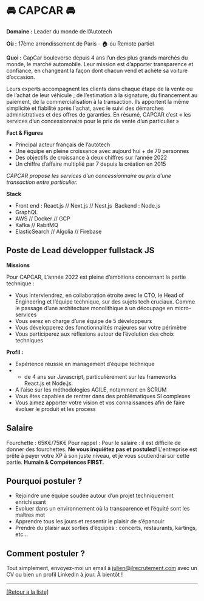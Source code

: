 # 🚘 CAPCAR 🚘

**Domaine :** Leader du monde de l’Autotech

**Où :** 17ème arrondissement de Paris - 🏠 ou Remote partiel

**Quoi :** CapCar bouleverse depuis 4 ans l’un des plus grands marchés du monde, le marché automobile. Leur mission est d’apporter transparence et confiance, en changeant la façon dont chacun vend et achète sa voiture d’occasion.

Leurs experts accompagnent les clients dans chaque étape de la vente ou de l’achat de leur véhicule ; de l’estimation à la signature, du financement au paiement, de la commercialisation à la transaction. Ils apportent la même simplicité et fiabilité après l'achat, avec le suivi des démarches administratives et des offres de garanties.
En résumé, CAPCAR c’est « les services d’un concessionnaire pour le prix de vente d’un particulier »

**Fact & Figures**

* Principal acteur français de l’autotech
* Une équipe en pleine croissance avec aujourd'hui + de 70 personnes
* Des objectifs de croissance à deux chiffres sur l’année 2022
* Un chiffre d’affaire multiplié par 7 depuis la création en 2015

*CAPCAR propose les services d’un concessionnaire au prix d’une transaction  entre  particulier.*

**Stack**

* Front end : React.js // Next.js // Nest.js  Backend : Node.js
* GraphQL
* AWS // Docker // GCP
* Kafka // RabitMQ
* ElasticSearch // Algolia // Firebase

## Poste de Lead développer fullstack JS

**Missions**

Pour CAPCAR, L’année 2022 est pleine d’ambitions concernant la partie technique :
* Vous interviendrez, en collaboration étroite avec le CTO, le Head of Engineering et l’équipe technique, sur des sujets tech cruciaux. Comme le passage d’une architecture monolithique à un découpage en micro-services 
* Vous serez en charge d’une équipe de 5 développeurs
* Vous développerez des fonctionnalités majeures sur votre périmètre
* Vous participerez aux réflexions autour de l’évolution des choix techniques

**Profil :** 

* Expérience réussie en management d’équipe technique 
* + de 4 ans sur Javascript, particulièrement sur les frameworks React.js et Node.js. 
* A l’aise sur les méthodologies AGILE, notamment en SCRUM
* Vous êtes capables de rentrer dans des problématiques SI complexes
* Vous aimez apporter votre vision et vos connaissances afin de faire évoluer le produit et les process

## Salaire

Fourchette : 65K€/75K€
Pour rappel :  Pour le salaire : il est difficile de donner des fourchettes. **Ne vous inquiétez pas et postulez!** L'entreprise est prête à payer votre XP à son juste niveau, et je vous soutiendrai sur cette partie. **Humain & Compétences FIRST.**

## Pourquoi postuler ?

* Rejoindre une équipe soudée autour d’un projet techniquement enrichissant
* Evoluer dans un environnement où la transparence et l’équité sont les maîtres mot
* Apprendre tous les jours et ressentir le plaisir de s’épanouir
* Prendre du plaisir aux sorties d’équipes : concerts, restaurants, kartings, etc…

## Comment postuler ?

Tout simplement, envoyez-moi un email à julien@jlrecrutement.com avec un CV ou bien un profil LinkedIn à jour. À bientôt ! 


----
<a href="https://github.com/jlondiche/job-board-php/blob/master/README.md">[Retour a la liste]</a>
